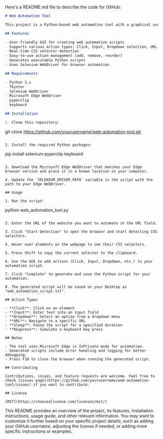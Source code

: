 Here's a README.md file to describe the code for GitHub:

```markdown
# Web Automation Tool

This project is a Python-based web automation tool with a graphical user interface (GUI). It allows users to create, manage, and execute web automation scripts without writing code.

## Features

- User-friendly GUI for creating web automation scripts
- Supports various action types: Click, Input, Dropdown selection, URL navigation, Sleep, and Keypress
- Real-time CSS selector detection
- Easy-to-use action management (add, remove, reorder)
- Generates executable Python scripts
- Uses Selenium WebDriver for browser automation

## Requirements

- Python 3.x
- Tkinter
- Selenium WebDriver
- Microsoft Edge WebDriver
- pyperclip
- keyboard

## Installation

1. Clone this repository:
   ```
   git clone https://github.com/yourusername/web-automation-tool.git
   ```

2. Install the required Python packages:
   ```
   pip install selenium pyperclip keyboard
   ```

3. Download the Microsoft Edge WebDriver that matches your Edge browser version and place it in a known location on your computer.

4. Update the `SELENIUM_DRIVER_PATH` variable in the script with the path to your Edge WebDriver.

## Usage

1. Run the script:
   ```
   python web_automation_tool.py
   ```

2. Enter the URL of the website you want to automate in the URL field.

3. Click "Start Detection" to open the browser and start detecting CSS selectors.

4. Hover over elements on the webpage to see their CSS selectors.

5. Press Shift to copy the current selector to the clipboard.

6. Use the GUI to add actions (Click, Input, Dropdown, etc.) to your automation script.

7. Click "Complete" to generate and save the Python script for your automation.

8. The generated script will be saved on your Desktop as "web_automation_script.txt".

## Action Types

- **Click**: Click on an element
- **Input**: Enter text into an input field
- **Dropdown**: Select an option from a dropdown menu
- **URL**: Navigate to a specific URL
- **Sleep**: Pause the script for a specified duration
- **Keypress**: Simulate a keyboard key press

## Notes

- The tool uses Microsoft Edge in InPrivate mode for automation.
- Generated scripts include error handling and logging for better debugging.
- Press F10 to close the browser when running the generated script.

## Contributing

Contributions, issues, and feature requests are welcome. Feel free to check [issues page](https://github.com/yourusername/web-automation-tool/issues) if you want to contribute.

## License

[MIT](https://choosealicense.com/licenses/mit/)
```

This README provides an overview of the project, its features, installation instructions, usage guide, and other relevant information. You may want to customize it further based on your specific project details, such as adding your GitHub username, adjusting the license if needed, or adding more specific instructions or examples.

